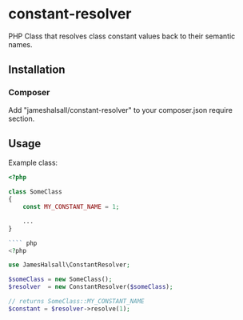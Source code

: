 # constant-resolver

PHP Class that resolves class constant values back to their semantic names.

## Installation

### Composer

Add "jameshalsall/constant-resolver" to your composer.json require section.

## Usage

Example class:
```` php
<?php

class SomeClass
{
    const MY_CONSTANT_NAME = 1;

    ...
}

```` php
<?php

use JamesHalsall\ConstantResolver;

$someClass = new SomeClass();
$resolver  = new ConstantResolver($someClass);

// returns SomeClass::MY_CONSTANT_NAME
$constant = $resolver->resolve(1);
````